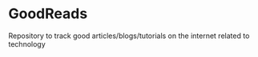 # GoodReads
Repository to track good articles/blogs/tutorials on the internet related to technology
